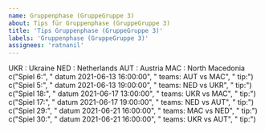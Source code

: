 ```yaml
---
name: Gruppenphase (GruppeGruppe 3)
about: Tips für Gruppenphase (GruppeGruppe 3)
title: 'Tips Gruppenphase (GruppeGruppe 3)'
labels: 'Gruppenphase (GruppeGruppe 3)'
assignees: 'ratnanil'
---
```

UKR :  Ukraine
NED :  Netherlands
AUT :  Austria
MAC :  North Macedonia
c("Spiel 6:", "   datum 2021-06-13 16:00:00", "   teams: AUT vs MAC", "   tip:")
c("Spiel 5:", "   datum 2021-06-13 19:00:00", "   teams: NED vs UKR", "   tip:")
c("Spiel 18:", "   datum 2021-06-17 13:00:00", "   teams: UKR vs MAC", "   tip:")
c("Spiel 17:", "   datum 2021-06-17 19:00:00", "   teams: NED vs AUT", "   tip:")
c("Spiel 29:", "   datum 2021-06-21 16:00:00", "   teams: MAC vs NED", "   tip:")
c("Spiel 30:", "   datum 2021-06-21 16:00:00", "   teams: UKR vs AUT", "   tip:")
